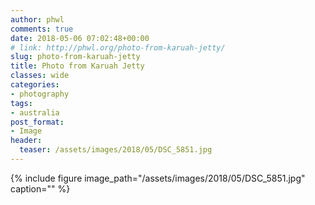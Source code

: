 ```yaml
---
author: phwl
comments: true
date: 2018-05-06 07:02:48+00:00
# link: http://phwl.org/photo-from-karuah-jetty/
slug: photo-from-karuah-jetty
title: Photo from Karuah Jetty
classes: wide
categories:
- photography
tags:
- australia
post_format:
- Image
header:
  teaser: /assets/images/2018/05/DSC_5851.jpg
---
```


{% include figure image_path="/assets/images/2018/05/DSC_5851.jpg" caption="" %}
